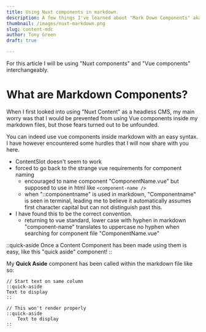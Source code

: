 ```yaml
---
title: Using Nuxt components in markdown.
description: A few things I've learned about "Mark Down Components" aka "MDC".
thumbnail: /images/nuxt-markdown.png
slug: content-mdc
author: Tony Green
draft: true

---
```


For this article I will be using "Nuxt components" and "Vue components" interchangeably.

# What are Markdown Components?

When I first looked into using "Nuxt Content" as a headless CMS, my main worry was that I would be prevented from using Vue components inside my markdown files, but those fears turned out to be unfounded. 

You can indeed use vue components inside markdown with an easy syntax. I have however encountered some hurdles that I will now share with you here. 

- ContentSlot doesn't seem to work
- forced to go back to the strange vue requirements for component naming
    - encouraged to name component "ComponentName.vue" but supposed to use in html like `<component-name />`
    - when "::componentname" is used in markdown, "Componentname" is seen in terminal, leading me to believe it automatically assumes first character capital but can not distinguish past this.
- I have found this to be the correct convention.
    - returning to vue standard, lower case with hyphen in markdown "component-name" translates to uppercase no hyphen when searching for component file "ComponentName.vue"

::quick-aside
Once a Content Component has been made using them is easy, 
like this "quick aside" component!
::

My **Quick Aside** component has been called within the markdown file like so:


```
// Start text on same column
::quick-aside
Text to display
::

// This won't render properly
::quick-aside
    Text to display
::
```



